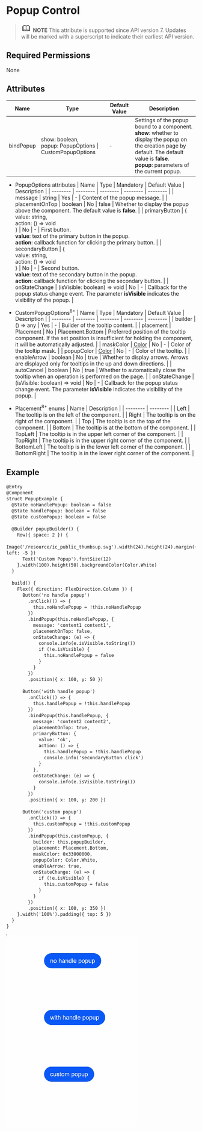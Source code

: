 # Popup Control


> ![icon-note.gif](public_sys-resources/icon-note.gif) **NOTE**
> This attribute is supported since API version 7. Updates will be marked with a superscript to indicate their earliest API version.


## Required Permissions

None


## Attributes


| Name | Type | Default Value | Description |
| -------- | -------- | -------- | -------- |
| bindPopup | show: boolean,<br/>popup: PopupOptions \| CustomPopupOptions | - | Settings of the popup bound to a component.<br/>**show**: whether to display the popup on the creation page by default. The default value is **false**.<br/>**popup**: parameters of the current popup. |


- PopupOptions attributes
    | Name | Type | Mandatory | Default Value | Description |
  | -------- | -------- | -------- | -------- | -------- |
  | message | string | Yes | - | Content of the popup message. |
  | placementOnTop | boolean | No | false | Whether to display the popup above the component. The default value is **false**. |
  | primaryButton | {<br/>value: string,<br/>action: () =&gt; void<br/>} | No | - | First button.<br/>**value**: text of the primary button in the popup.<br/>**action**: callback function for clicking the primary button. |
  | secondaryButton | {<br/>value: string,<br/>action: () =&gt; void<br/>} | No | - | Second button.<br/>**value**: text of the secondary button in the popup.<br/>**action**: callback function for clicking the secondary button. |
  | onStateChange | (isVisible: boolean) =&gt; void | No | - | Callback for the popup status change event. The parameter **isVisible** indicates the visibility of the popup. |

- CustomPopupOptions<sup>8+</sup>
    | Name | Type | Mandatory | Default Value | Description |
  | -------- | -------- | -------- | -------- | -------- |
  | builder | () =&gt; any | Yes | - | Builder of the tooltip content. |
  | placement | Placement | No | Placement.Bottom | Preferred position of the tooltip component. If the set position is insufficient for holding the component, it will be automatically adjusted. |
  | maskColor | [Color](../../ui/ts-types.md) | No | - | Color of the tooltip mask. |
  | popupColor | [Color](../../ui/ts-types.md) | No | - | Color of the tooltip. |
  | enableArrow | boolean | No | true | Whether to display arrows. Arrows are displayed only for tooltips in the up and down directions. |
  | autoCancel | boolean | No | true | Whether to automatically close the tooltip when an operation is performed on the page. |
  | onStateChange | (isVisible: boolean) =&gt; void | No | - | Callback for the popup status change event. The parameter **isVisible** indicates the visibility of the popup. |

- Placement<sup>8+</sup> enums
    | Name | Description |
  | -------- | -------- |
  | Left | The tooltip is on the left of the component. |
  | Right | The tooltip is on the right of the component. |
  | Top | The tooltip is on the top of the component. |
  | Bottom | The tooltip is at the bottom of the component. |
  | TopLeft | The tooltip is in the upper left corner of the component. |
  | TopRight | The tooltip is in the upper right corner of the component. |
  | BottomLeft | The tooltip is in the lower left corner of the component. |
  | BottomRight | The tooltip is in the lower right corner of the component. |


## Example


```
@Entry
@Component
struct PopupExample {
  @State noHandlePopup: boolean = false
  @State handlePopup: boolean = false
  @State customPopup: boolean = false

  @Builder popupBuilder() {
    Row({ space: 2 }) {
      Image('/resource/ic_public_thumbsup.svg').width(24).height(24).margin({ left: -5 })
      Text('Custom Popup').fontSize(12)
    }.width(100).height(50).backgroundColor(Color.White)
  }

  build() {
    Flex({ direction: FlexDirection.Column }) {
      Button('no handle popup')
        .onClick(() => {
          this.noHandlePopup = !this.noHandlePopup
        })
        .bindPopup(this.noHandlePopup, {
          message: 'content1 content1',
          placementOnTop: false,
          onStateChange: (e) => {
            console.info(e.isVisible.toString())
            if (!e.isVisible) {
              this.noHandlePopup = false
            }
          }
        })
        .position({ x: 100, y: 50 })

      Button('with handle popup')
        .onClick(() => {
          this.handlePopup = !this.handlePopup
        })
        .bindPopup(this.handlePopup, {
          message: 'content2 content2',
          placementOnTop: true,
          primaryButton: {
            value: 'ok',
            action: () => {
              this.handlePopup = !this.handlePopup
              console.info('secondaryButton click')
            }
          },
          onStateChange: (e) => {
            console.info(e.isVisible.toString())
          }
        })
        .position({ x: 100, y: 200 })

      Button('custom popup')
        .onClick(() => {
          this.customPopup = !this.customPopup
        })
        .bindPopup(this.customPopup, {
          builder: this.popupBuilder,
          placement: Placement.Bottom,
          maskColor: 0x33000000,
          popupColor: Color.White,
          enableArrow: true,
          onStateChange: (e) => {
            if (!e.isVisible) {
              this.customPopup = false
            }
          }
        })
        .position({ x: 100, y: 350 })
    }.width('100%').padding({ top: 5 })
  }
}
```

![en-us_image_0000001212058458](figures/en-us_image_0000001212058458.gif)
